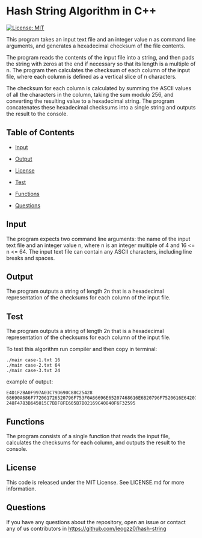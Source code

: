 # Hash String Algorithm in C++
[![License: MIT](https://img.shields.io/badge/License-MIT-yellow.svg)](https://opensource.org/licenses/MIT)

This program takes an input text file and an integer value n as command line arguments, and generates a hexadecimal checksum of the file contents.

The program reads the contents of the input file into a string, and then pads the string with zeros at the end if necessary so that its length is a multiple of n. The program then calculates the checksum of each column of the input file, where each column is defined as a vertical slice of n characters.

The checksum for each column is calculated by summing the ASCII values of all the characters in the column, taking the sum modulo 256, and converting the resulting value to a hexadecimal string. The program concatenates these hexadecimal checksums into a single string and outputs the result to the console.

## Table of Contents 

- [Input](#input)

- [Output](#output)

- [License](#license)

- [Test](#test)

- [Functions](#functions)

- [Questions](#questions)

## Input

The program expects two command line arguments: the name of the input text file and an integer value n, where n is an integer multiple of 4 and 16 <= n <= 64. The input text file can contain any ASCII characters, including line breaks and spaces.

## Output

The program outputs a string of length 2n that is a hexadecimal representation of the checksums for each column of the input file.

## Test

The program outputs a string of length 2n that is a hexadecimal representation of the checksums for each column of the input file.

To test this algorithm run compiler and then copy in terminal:
```
./main case-1.txt 16
./main case-2.txt 64
./main case-3.txt 24
```

example of output:
```
E4D1F2BA0F997A03C79D690C88C25428
68690A686F772061726520796F753F0A66696E65207468616E6B20796F7520616E6420796F753F0A696D2066696E650A30303030303030303030303030303030
248F4783B645015C7BDF8FE605B7B02169C40840F6F32595
```

## Functions

The program consists of a single function that reads the input file, calculates the checksums for each column, and outputs the result to the console.

## License

This code is released under the MIT License. See LICENSE.md for more information.

## Questions

If you have any questions about the repository, open an issue or contact any of us contributors in https://github.com/leogzz0/hash-string
